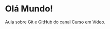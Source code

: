 # Olá Mundo!
 Aula sobre Git e GitHub do canal [Curso em Vídeo](https://www.youtube.com/playlist?list=PLHz_AreHm4dm7ZULPAmadvNhH6vk9oNZA).
